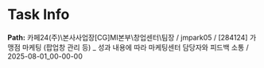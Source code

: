 # Task Info

**Path:** 카페24(주)\본사사업장\[CG]MI본부\창업센터\팀장 / jmpark05 / [284124] 가맹점 마케팅 (팝업창 관리 등) _ 성과 내용에 따라 마케팅센터 담당자와 피드백 소통 / 2025-08-01_00-00-00

